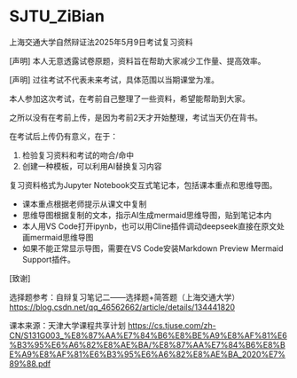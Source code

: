 # SJTU_ZiBian
上海交通大学自然辩证法2025年5月9日考试复习资料

[声明] 本人无意透露试卷原题，资料旨在帮助大家减少工作量、提高效率。

[声明] 过往考试不代表未来考试，具体范围以当期课堂为准。

本人参加这次考试，在考前自己整理了一些资料，希望能帮助到大家。

之所以没有在考前上传，是因为考前2天才开始整理，考试当天仍在背书。

在考试后上传仍有意义，在于：
1. 检验复习资料和考试的吻合/命中
2. 创建一种模板，可以利用AI替换复习内容

复习资料格式为Jupyter Notebook交互式笔记本，包括课本重点和思维导图。
- 课本重点根据老师提示从课文中复制
- 思维导图根据复制的文本，指示AI生成mermaid思维导图，贴到笔记本内
- 本人用VS Code打开ipynb，也可以用Cline插件调动deepseek直接在原文处画mermaid思维导图
- 如果不能正常显示导图，需要在VS Code安装Markdown Preview Mermaid Support插件。

[致谢]

选择题参考：自辩复习笔记二——选择题+简答题（上海交通大学）
https://blog.csdn.net/qq_46562662/article/details/134441820

课本来源：天津大学课程共享计划
https://cs.tjuse.com/zh-CN/S131G003_%E8%87%AA%E7%84%B6%E8%BE%A9%E8%AF%81%E6%B3%95%E6%A6%82%E8%AE%BA/%E8%87%AA%E7%84%B6%E8%BE%A9%E8%AF%81%E6%B3%95%E6%A6%82%E8%AE%BA_2020%E7%89%88.pdf
